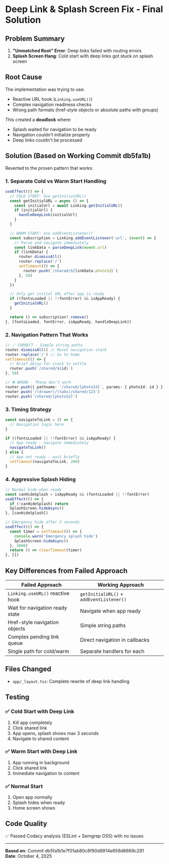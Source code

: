 # Deep Link & Splash Screen Fix - Final Solution

## Problem Summary

1. **"Unmatched Root" Error**: Deep links failed with routing errors
2. **Splash Screen Hang**: Cold start with deep links got stuck on splash screen

## Root Cause

The implementation was trying to use:

- Reactive URL hook (`Linking.useURL()`)
- Complex navigation readiness checks
- Wrong path formats (href-style objects or absolute paths with groups)

This created a **deadlock** where:

- Splash waited for navigation to be ready
- Navigation couldn't initialize properly
- Deep links couldn't be processed

## Solution (Based on Working Commit db5fa1b)

Reverted to the proven pattern that works:

### 1. Separate Cold vs Warm Start Handling

```typescript
useEffect(() => {
  // COLD START: Use getInitialURL()
  const getInitialURL = async () => {
    const initialUrl = await Linking.getInitialURL()
    if (initialUrl) {
      handleDeepLink(initialUrl)
    }
  }

  // WARM START: Use addEventListener()
  const subscription = Linking.addEventListener('url', (event) => {
    // Parse and navigate immediately
    const linkData = parseDeepLink(event.url)
    if (linkData) {
      router.dismissAll()
      router.replace('/')
      setTimeout(() => {
        router.push(`/shared/${linkData.photoId}`)
      }, 50)
    }
  })

  // Only get initial URL after app is ready
  if ((fontsLoaded || !!fontError) && isAppReady) {
    getInitialURL()
  }

  return () => subscription?.remove()
}, [fontsLoaded, fontError, isAppReady, handleDeepLink])
```

### 2. Navigation Pattern That Works

```typescript
// ✅ CORRECT - Simple string paths
router.dismissAll() // Reset navigation stack
router.replace('/') // Go to home
setTimeout(() => {
  // Brief delay for stack to settle
  router.push(`/shared/${id}`)
}, 50)

// ❌ WRONG - These don't work
router.push({ pathname: '/shared/[photoId]', params: { photoId: id } })
router.push('/(drawer)/(tabs)/shared/123')
router.push('/shared/[photoId]')
```

### 3. Timing Strategy

```typescript
const navigateToLink = () => {
  // Navigation logic here
}

if ((fontsLoaded || !!fontError) && isAppReady) {
  // App ready - navigate immediately
  navigateToLink()
} else {
  // App not ready - wait briefly
  setTimeout(navigateToLink, 200)
}
```

### 4. Aggressive Splash Hiding

```typescript
// Normal hide when ready
const canHideSplash = isAppReady && (fontsLoaded || !!fontError)
useEffect(() => {
  if (!canHideSplash) return
  SplashScreen.hideAsync()
}, [canHideSplash])

// Emergency hide after 3 seconds
useEffect(() => {
  const timer = setTimeout(() => {
    console.warn('Emergency splash hide')
    SplashScreen.hideAsync()
  }, 3000)
  return () => clearTimeout(timer)
}, [])
```

## Key Differences from Failed Approach

| Failed Approach                  | Working Approach                         |
| -------------------------------- | ---------------------------------------- |
| `Linking.useURL()` reactive hook | `getInitialURL()` + `addEventListener()` |
| Wait for navigation ready state  | Navigate when app ready                  |
| Href-style navigation objects    | Simple string paths                      |
| Complex pending link queue       | Direct navigation in callbacks           |
| Single path for cold/warm        | Separate handlers for each               |

## Files Changed

- `app/_layout.tsx`: Complete rewrite of deep link handling

## Testing

### ✅ Cold Start with Deep Link

1. Kill app completely
2. Click shared link
3. App opens, splash shows max 3 seconds
4. Navigate to shared content

### ✅ Warm Start with Deep Link

1. App running in background
2. Click shared link
3. Immediate navigation to content

### ✅ Normal Start

1. Open app normally
2. Splash hides when ready
3. Home screen shows

## Code Quality

✅ Passed Codacy analysis (ESLint + Semgrep OSS) with no issues

---

**Based on**: Commit db5fa1b1e7f01ab80c8f90d8914e658d6669c281  
**Date**: October 4, 2025
